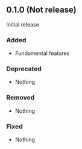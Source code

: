 ## 0.1.0 (Not release)

Initial release

### Added

- Fundamental features

### Deprecated

- Nothing

### Removed

- Nothing

### Fixed

- Nothing


